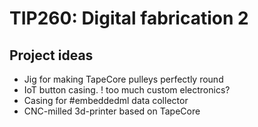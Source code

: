 
# TIP260: Digital fabrication 2


## Project ideas

* Jig for making TapeCore pulleys perfectly round
* IoT button casing. ! too much custom electronics?
* Casing for #embeddedml data collector
* CNC-milled 3d-printer based on TapeCore
 
